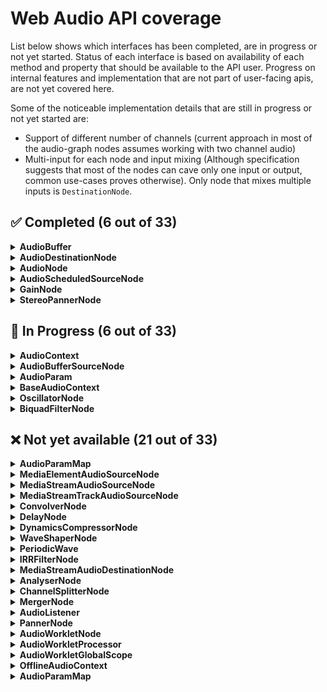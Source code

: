 # Web Audio API coverage

List below shows which interfaces has been completed, are in progress or not yet started. Status of each interface is based on availability of each method and property that should be available to the API user. Progress on internal features and implementation that are not part of user-facing apis, are not yet covered here.

Some of the noticeable implementation details that are still in progress or not yet started are:

- Support of different number of channels (current approach in most of the audio-graph nodes assumes working with two channel audio)
- Multi-input for each node and input mixing (Although specification suggests that most of the nodes can cave only one input or output, common use-cases proves otherwise). Only node that mixes multiple inputs is `DestinationNode`.

## ✅ Completed (**6** out of 33)

<details>
  <summary><b>AudioBuffer</b></summary>
</details>
<details>
 <summary><b>AudioDestinationNode</b></summary>
</details>
<details>
 <summary><b>AudioNode</b></summary>
</details>
<details>
 <summary><b>AudioScheduledSourceNode</b></summary>
</details>
<details>
 <summary><b>GainNode</b></summary>
</details>
<details>
 <summary><b>StereoPannerNode</b></summary>
</details>

## 🚧 In Progress (**6** out of 33)

<details>
  <summary><b>AudioContext</b></summary>

<div style="padding: 16px; padding-left: 42px;">

| Property 🔹/ Method 🔘          | state |
| ------------------------------- | ----- |
| 🔹 baseLatency                  | ❌    |
| 🔹 outputLatency                | ❌    |
| 🔹 sinkId                       | ❌    |
| 🔘 close                        | ✅    |
| 🔘 createMediaElementSource     | ❌    |
| 🔘 createMediaStreamSource      | ❌    |
| 🔘 createMediaStreamTrackSource | ❌    |
| 🔘 resume                       | ❌    |
| 🔘 setSinkId                    | ❌    |
| 🔘 suspend                      | ❌    |

</div>

</details>

<details>
  <summary><b>AudioBufferSourceNode</b></summary>

<div style="padding: 16px; padding-left: 42px;">

| Property 🔹/ Method 🔘 | state |
| ---------------------- | ----- |
| 🔹 buffer              | ✅    |
| 🔹 detune              | ❌    |
| 🔹 loop                | ✅    |
| 🔹 loopStart           | ❌    |
| 🔹 loopEnd             | ❌    |
| 🔹 playBackRate        | ❌    |
| 🔘 start(overridden)   | ❌    |

</div>

</details>

<details>
  <summary><b>AudioParam</b></summary>

<div style="padding: 16px; padding-left: 42px;">

| Property 🔹/ Method 🔘     | state |
| -------------------------- | ----- |
| 🔹 value                   | ✅    |
| 🔹 defaultValue            | ✅    |
| 🔹 minValue                | ✅    |
| 🔹 maxValue                | ✅    |
| 🔘 setValueAtTime          | ✅    |
| 🔘 linearRampToValueAtTime | ✅    |
| 🔘 setTargetAtTime         | ❌    |
| 🔘 setValueCurveAtTime     | ❌    |
| 🔘 cancelScheduledValues   | ❌    |
| 🔘 cancelAndHoldAtTime     | ❌    |

</div>

</details>

<details>
  <summary><b>BaseAudioContext</b></summary>

<div style="padding: 16px; padding-left: 42px;">

| Property 🔹/ Method 🔘      | state |
| --------------------------- | ----- |
| 🔹 audioWorklet             | ❌    |
| 🔹 currentTime              | ✅    |
| 🔹 destination              | ✅    |
| 🔹 listener                 | ❌    |
| 🔹 sampleRate               | ✅    |
| 🔹 state                    | ✅    |
| 🔘 createAnalyser           | ❌    |
| 🔘 createBiquadFilter       | ✅    |
| 🔘 createBuffer             | ✅    |
| 🔘 createBufferSource       | ✅    |
| 🔘 createConstantSource     | ❌    |
| 🔘 createChannelMerger      | ❌    |
| 🔘 createChannelSplitter    | ❌    |
| 🔘 createConvolver          | ❌    |
| 🔘 createDelay              | ❌    |
| 🔘 createDynamicsCompressor | ❌    |
| 🔘 createGain               | ✅    |
| 🔘 createIIRFilter          | ❌    |
| 🔘 createOscillator         | ✅    |
| 🔘 createPanner             | ❌    |
| 🔘 createPeriodicWave       | ❌    |
| 🔘 createStereoPanner       | ✅    |
| 🔘 createWaveShaper         | ❌    |
| 🔘 decodeAudioData          | ❌    |

</div>

</details>

<details>
  <summary><b>OscillatorNode</b></summary>

<div style="padding: 16px; padding-left: 42px;">

| Property 🔹/ Method 🔘 | state |
| ---------------------- | ----- |
| 🔹 frequency           | ✅    |
| 🔹 detune              | ✅    |
| 🔹 type                | ✅    |
| 🔘 setPeriodicWave     | ❌    |

</div>

</details>

<details>
  <summary><b>BiquadFilterNode</b></summary>

<div style="padding: 16px; padding-left: 42px;">

| Property 🔹/ Method 🔘  | state |
| ----------------------- | ----- |
| 🔹 frequency            | ✅    |
| 🔹 detune               | ✅    |
| 🔹 Q                    | ✅    |
| 🔹 gain                 | ✅    |
| 🔹 type                 | ✅    |
| 🔘 getFrequencyResponse | ❌    |

</div>

</details>

## ❌ Not yet available (**21** out of 33)

<details>
 <summary><b>AudioParamMap</b></summary>
</details>
<details>
 <summary><b>MediaElementAudioSourceNode</b></summary>
</details>
<details>
 <summary><b>MediaStreamAudioSourceNode</b></summary>
</details>
<details>
 <summary><b>MediaStreamTrackAudioSourceNode</b></summary>
</details>
<details>
 <summary><b>ConvolverNode</b></summary>
</details>
<details>
 <summary><b>DelayNode</b></summary>
</details>
<details>
 <summary><b>DynamicsCompressorNode</b></summary>
</details>
<details>
 <summary><b>WaveShaperNode</b></summary>
</details>
<details>
 <summary><b>PeriodicWave</b></summary>
</details>
<details>
 <summary><b>IRRFilterNode</b></summary>
</details>
<details>
 <summary><b>MediaStreamAudioDestinationNode</b></summary>
</details>
<details>
 <summary><b>AnalyserNode</b></summary>
</details>
<details>
 <summary><b>ChannelSplitterNode</b></summary>
</details>
<details>
 <summary><b>MergerNode</b></summary>
</details>
<details>
 <summary><b>AudioListener</b></summary>
</details>
<details>
 <summary><b>PannerNode</b></summary>
</details>
<details>
 <summary><b>AudioWorkletNode</b></summary>
</details>
<details>
 <summary><b>AudioWorkletProcessor</b></summary>
</details>
<details>
 <summary><b>AudioWorkletGlobalScope</b></summary>
</details>
<details>
 <summary><b>OfflineAudioContext</b></summary>
</details>
<details>
 <summary><b>AudioParamMap</b></summary>
</details>
